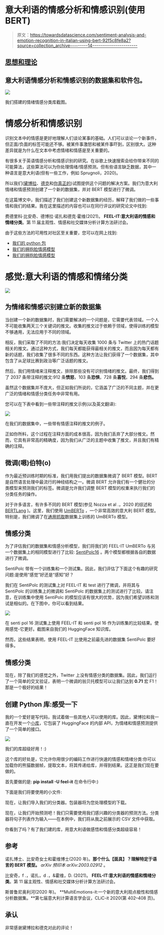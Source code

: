 # 意大利语的情感分析和情感识别(使用 BERT)

> 原文：<https://towardsdatascience.com/sentiment-analysis-and-emotion-recognition-in-italian-using-bert-92f5c8fe8a2?source=collection_archive---------14----------------------->

## [思想和理论](https://towardsdatascience.com/tagged/thoughts-and-theory)

## 意大利语情感分析和情感识别的数据集和软件包。

![](img/cf0136797d6c536d9f482cec36d06276.png)

我们搭建的情绪情感分类库截图。

# 情感分析和情感识别

识别文本中的情感是更好地理解人们谈论某事的基础。人们可以谈论一个新事件，但正面/负面的标签可能还不够。被某件事激怒和被某件事吓到，区别很大。这种差异就是为什么在文本中考虑情绪和情感是至关重要的。

有很多关于英语情感分析和情感识别的研究。在谷歌上快速搜索会给你带来不同的可能算法，这些算法可以为你处理情绪/情感预测。但有些语言缺乏数据，其中一种语言是意大利语(但有一些工作，例如 Sprugnoli，2020)。

所以我们([黛博拉](https://dnozza.github.io/)、[德克](http://dirkhovy.com/)和[你真正的](https://federicobianchi.io/))试图提供这个问题的解决方案。我们为意大利情绪和情感预测创建了一个新的数据集，并对 BERT 模型进行了微调。

在这篇博文中，我们描述了我们创建这个新数据集的经历，解释了我们做的一些事情和我们的结果。我在这里描述的内容也可以在同行评议的研究论文中找到:

费德里科·比安奇、德博拉·诺扎和德克·霍维(2021)。 **FEEL-IT:意大利语的情感和情绪分类**。第 11 届主观性、情感和社交媒体分析计算方法研讨会。

由于这些方法的可用性对社区至关重要，您可以在网上找到:

*   [我们的 python 包](https://github.com/MilaNLProc/feel-it)
*   [我们的拥抱脸情感模型](https://huggingface.co/MilaNLProc/feel-it-italian-sentiment)
*   [我们的拥抱脸情感模型](https://huggingface.co/MilaNLProc/feel-it-italian-emotion)

# 感觉:意大利语的情感和情绪分类

![](img/abd1320c83f5eaeb716b4be410eba4bd.png)

## 为情绪和情感识别建立新的数据集

当创建一个新的数据集时，我们需要解决的一个问题是，它需要代表领域。一个人不可能收集两天三个关键词的推文。收集的推文过于依赖于领域，使得训练的模型不够通用，无法应用于不同的领域。

相反，我们采取了不同的方法:我们决定每天收集 1000 条与 Twitter 上的热门话题相关的推文。通过这种方式，我们每天都能获得最相关的推文，而且因为每天都有新的话题，我们收集了很多不同的东西。这种方法让我们获得了一个数据集，其中包含了从足球比赛到政治等广泛话题的推文。

然后，我们用情绪来注释推文，排除那些没有可识别情绪的推文。最终，我们得到了 2037 条带注释的推文:912 条**愤怒**，103 条**恐惧**，728 条**喜悦**，294 条**悲伤。**

虽然这个数据集并不庞大，但正如我们所说的，它涵盖了广泛的不同主题，并在更广泛的情绪和情感分类任务中非常有用。

您可以在下表中看到一些带注释的推文示例(以及英文翻译):

![](img/3555089666d64611ea7ed8f149070bbb.png)

在我们的数据集中，一些带有情感注释的推文的例子。

正如你所料，这个过程在注释方面的成本很高，因为我们丢弃了大部分推文。然而，它具有非常高的精确度，因为我们从广泛的主题中收集了推文，并且我们有精确的注释。

## 微调(嗯)伯特(o)

作为最近预训练时期的标准，我们用我们提出的数据集微调了 BERT 模型。BERT 是自然语言处理中最流行的神经结构之一。微调 BERT 允许我们有一个健壮的分类模型来预测我们的标签。微调是允许我们调整 BERT 模型的权重来执行我们的分类任务的操作。

对于许多语言，有许多不同的 BERT 模型(参见 Nozza et al .，2020 的综述和 [BERTLang](http://bertlang.unibocconi.it/) )。这里，我们使用 [UmBERTo](https://github.com/musixmatchresearch/umberto/) ，一个非常高效的意大利 BERT 模型。特别是，我们微调了在[通用抓取](https://huggingface.co/Musixmatch/umberto-commoncrawl-cased-v1)数据集上训练的 UmBERTo 模型。

## 情感分类

为了评估我们的数据集和情感分析模型，我们将我们的 FEEL-IT UmBERTo 与另一个数据集上的相同模型进行了比较: [SentiPolc16](http://www.di.unito.it/~tutreeb/sentipolc-evalita16/) 。两个模型都根据各自的数据进行了微调。

SentiPolc 带有一个训练集和一个测试集。因此，我们评估了下面这个有趣的研究问题:是使用“感觉”好还是“感知”好？

我们在 SentiPolc 的测试集上对 FEEL-IT 和 test 进行了微调，并将其与 SentiPolc 的训练集上的微调和 SentiPolc 的数据集上的测试进行了比较。请注意，在训练集中使用 SentiPolc 的模型应该有很大的优势，因为我们希望训练和测试是相似的。在下图中，你可以看到结果。

![](img/bd47fe1e39f93016bcc68f15be1f41b1.png)

在 senti pol 16 测试集上使用 FEEL-IT 和 senti pol 16 作为训练集的比较结果。使用感觉-它更好。截图来自我们的 HuggingFace 知识库。

然而，这些结果表明，使用 FEEL-IT 比使用之前最先进的数据集 SentiPolc 要好得多。

## 情感分类

现在，除了我们的感觉之外，Twitter 上没有情感分类的数据集。因此，我们运行了一个简单的交叉验证，表明一个微调的翁贝托模型可以让我们达到 **0.71** 宏 F1！那是一个极好的结果！

## 创建 Python 库:感受一下

我的一个爱好是写代码，我试着做一些其他人可以使用的库。因此，黛博拉和我一直在开发一个[小库](https://github.com/MilaNLProc/feel-it)，它包装了 HuggingFace 的内部 API，为情绪和情感预测提供了一个简单的接口。

![](img/cf0136797d6c536d9f482cec36d06276.png)

我们的库超级好用！:)

这个库的好处是，它允许你用很少的编码工作进行快速的情感和情绪分类:你可以加载你的熊猫数据帧，提取文本，将其传递给库，并得到结果。这正是我们现在要做的。

首先要做的是: **pip install -U feel-it** 在命令行中:)

下面是我们将要使用的小文件:

现在，让我们导入我们的分类器。包装器将为您处理模型的下载。

现在，让我们开始预测吧！我们只需要使用我们感兴趣的分类器的预测方法。分类器将句子列表作为输入——在本例中，我们将从我之前展示的 CSV 文件中获取。

你看到了吗？有了我们建的库，用意大利语做感悟和情感分类超级容易！

## 参考

诺扎博士、比安奇女士和霍维博士(2020 年)。**那个什么【面具】？理解特定于语言的 BERT 模型。** *arXiv 预印本 arXiv:2003.02912* 。

比安奇，f .，诺扎，d .，&霍维，D. (2021)。 **FEEL-IT:意大利语的情感和情绪分类**。第 11 届主观性、情感和社交媒体分析计算方法研讨会。

斯普鲁尼奥利河(2020 年)。 **MultiEmotions-it:一个新的意大利观点极性和情感分析数据集。**第七届意大利计算语言学会议，CLiC-it 2020(第 402–408 页)。

## 承认

非常感谢黛博拉和德克对此的评论！
